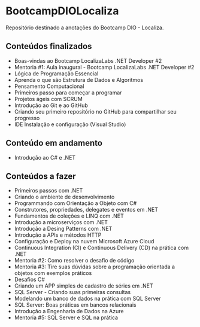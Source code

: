# BootcampDIOLocaliza
Repositório destinado a anotações do Bootcamp DIO - Localiza.

## Conteúdos finalizados
  
 - Boas-vindas ao Bootcamp LocalizaLabs .NET Developer #2
 - Mentoria #1: Aula inaugural - Bootcamp LocalizaLabs .NET Developer #2
 - Lógica de Programação Essencial
 - Aprenda o que são Estrutura de Dados e Algoritmos 
 - Pensamento Computacional
 - Primeiros passo para começar a programar
 - Projetos ágeis com SCRUM
 - Introdução ao Git e ao GitHub
 - Criando seu primeiro repositório no GitHub para compartilhar seu progresso
 - IDE Instalação e configuração (Visual Studio)

## Conteúdo em andamento 

 - Introdução ao C# e .NET

## Conteúdos a fazer

 - Primeiros passos com .NET
 - Criando o ambiente de desenvolvimento
 - Programmando com Orientação a Objeto com C#
 - Construtores, propriedades, delegates e eventos em .NET
 - Fundamentos de coleções e LINQ com .NET
 - Introdução a microserviços com .NET
 - Introdução a Desing Patterns com .NET
 - Introdução a APIs e métodos HTTP
 - Configuração e Deploy na nuvem Microsoft Azure Cloud
 - Continuous Integration (CI) e Continuous Delivery (CD) na prática com .NET
 - Mentoria #2: Como resolver o desafio de código
 - Mentoria #3: Tire suas dúvidas sobre a programação orientada a objetos com exemplos práticos
 - Desafios C#
 - Criando um APP simples de cadastro de séries em .NET
 - SQL Server - Criando suas primeiras consultas 
 - Modelando um banco de dados na prática com SQL Server
 - SQL Server: Boas práticas em bancos relacionais 
 - Introdução a Engenharia de Dados na Azure
 - Mentoria #5: SQL Server e SQL na prática
